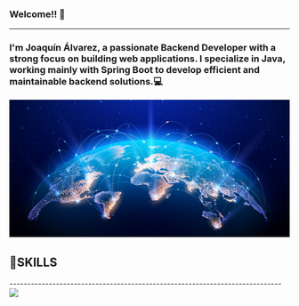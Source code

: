 ### Welcome!! 👋
--------------------------------------------------------------------------------------------------------------------------------------------------------------------------------------------------------------
### I'm Joaquín Álvarez, a passionate Backend Developer with a strong focus on building web applications. I specialize in Java, working mainly with Spring Boot to develop efficient and maintainable backend solutions.💻 


<img src="/images/Global.png" class="img-fluid" >

<h2>🚩SKILLS</h2>
----------------------------------------------------------------------------
<img src="https://skillicons.dev/icons?i=java,spring,hibernate,maven,mysql,docker,cpp,ubuntu&theme=dark&perline=15" class="img-fluid" >

<!--
**Joako07/Joako07** is a ✨ _special_ ✨ repository because its `README.md` (this file) appears on your GitHub profile.

Here are some ideas to get you started:

- 🔭 I’m currently working on ...
- 🌱 I’m currently learning ...
- 👯 I’m looking to collaborate on ...
- 🤔 I’m looking for help with ...
- 💬 Ask me about ...
- 📫 How to reach me: ...
- 😄 Pronouns: ...
- ⚡ Fun fact: ...
-->

